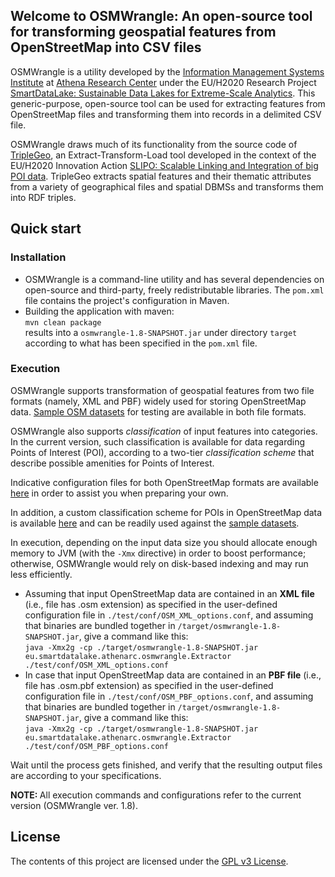 <html>
<HEAD>
</head>
<body>

<div id="readme" class="clearfix announce instapaper_body md">
<article class="markdown-body entry-content" itemprop="mainContentOfPage">

<h2><a name="welcome-to-osmwrangle" class="anchor" href="#welcome-to-osmwrangle"><span class="octicon octicon-link"></span></a>Welcome to OSMWrangle: An open-source tool for transforming geospatial features from OpenStreetMap into CSV files</h2>

<p>OSMWrangle is a utility developed by the <a href="http://www.imis.athena-innovation.gr/">Information Management Systems Institute</a> at <a href="http://www.athena-innovation.gr/en.html">Athena Research Center</a> under the EU/H2020 Research Project <a href="https://smartdatalake.eu/">SmartDataLake: Sustainable Data Lakes for Extreme-Scale Analytics</a>. This generic-purpose, open-source tool can be used for extracting features from OpenStreetMap files and transforming them into records in a delimited CSV file.</p>

<p>OSMWrangle draws much of its functionality from the source code of <a href="https://github.com/SLIPO-EU/TripleGeo">TripleGeo</a>, an Extract-Transform-Load tool developed in the context of the EU/H2020 Innovation Action <a href="http://slipo.eu">SLIPO: Scalable Linking and Integration of big POI data</a>. TripleGeo extracts spatial features and their thematic attributes from a variety of geographical files and spatial DBMSs and transforms them into RDF triples.</p>

<h2>
<a name="quick-start" class="anchor" href="#Quick start"><span class="octicon octicon-link"></span></a>Quick start</h2>

<h3>
<a name="installation" class="anchor" href="#Installation"><span class="octicon octicon-link"></span></a>Installation</h3>

<ul>
<li>OSMWrangle is a command-line utility and has several dependencies on open-source and third-party, freely redistributable libraries. The <code>pom.xml</code> file contains the project's configuration in Maven.</li>
<li>
Building the application with maven:<br/>
<code>mvn clean package</code><br/>
results into a <code>osmwrangle-1.8-SNAPSHOT.jar</code> under directory <code>target</code> according to what has been specified in the <code>pom.xml</code> file.
</li>
</ul>


<h3>
<a name="execution" class="anchor" href="#Execution"><span class="octicon octicon-link"></span></a>Execution</h3>

<p>OSMWrangle supports transformation of geospatial features from two file formats (namely, XML and PBF) widely used for storing OpenStreetMap data. <a href="https://github.com/smartdatalake/datasets/OSMWrangle/tree/master/test/data/">Sample OSM datasets</a> for testing are available in both file formats.</p>

<p>OSMWrangle also supports <i>classification</i> of input features into categories. In the current version, such classification is available for data regarding Points of Interest (POI), according to a two-tier <i>classification scheme</i> that describe possible amenities for Points of Interest. </p>

<p>Indicative configuration files for both OpenStreetMap formats are available <a href="https://github.com/smartdatalake/datasets/OSMWrangle/tree/master/test/conf/">here</a> in order to assist you when preparing your own.</p>

<p>In addition, a custom classification scheme for POIs in OpenStreetMap data is available <a href="https://github.com/smartdatalake/datasets/OSMWrangle/tree/master/src/resources/filters.yml">here</a> and can be readily used against the <a href="https://github.com/smartdatalake/datasets/OSMWrangle/tree/master/test/data/">sample datasets</a>. </p>

<p>In execution, depending on the input data size you should allocate enough memory to JVM (with the <code>-Xmx</code> directive) in order to boost performance; otherwise, OSMWrangle would rely on disk-based indexing and may run less efficiently. </p>

<ul>
<li>Assuming that input OpenStreetMap data are contained in an <b>XML file</b> (i.e., file has .osm extension) as specified in the user-defined configuration file in <code>./test/conf/OSM_XML_options.conf</code>, and assuming that binaries are bundled together in <code>/target/osmwrangle-1.8-SNAPSHOT.jar</code>, give a command like this:</br>
<code>java -Xmx2g -cp ./target/osmwrangle-1.8-SNAPSHOT.jar eu.smartdatalake.athenarc.osmwrangle.Extractor ./test/conf/OSM_XML_options.conf</code></li>

<li>In case that input OpenStreetMap data are contained in an <b>PBF file</b> (i.e., file has .osm.pbf extension) as specified in the user-defined configuration file in <code>./test/conf/OSM_PBF_options.conf</code>, and assuming that binaries are bundled together in <code>/target/osmwrangle-1.8-SNAPSHOT.jar</code>, give a command like this:</br>
<code>java -Xmx2g -cp ./target/osmwrangle-1.8-SNAPSHOT.jar eu.smartdatalake.athenarc.osmwrangle.Extractor ./test/conf/OSM_PBF_options.conf</code></li>
</ul>

<p>Wait until the process gets finished, and verify that the resulting output files are according to your specifications.</p>

<p><b> NOTE: </b> All execution commands and configurations refer to the current version (OSMWrangle ver. 1.8).</p>


<h2>
<a name="license" class="anchor" href="#license"><span class="octicon octicon-link"></span></a>License</h2>

<p>The contents of this project are licensed under the <a href="https://github.com/smartdatalake/datasets/OSMWrangle/blob/master/LICENSE">GPL v3 License</a>.</p></article>

</body>
</html>
